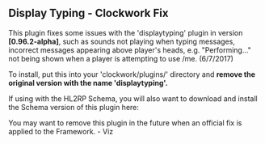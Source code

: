 ## Display Typing - **Clockwork Fix**

This plugin fixes some issues with the 'displaytyping' plugin in version **[0.96.2-alpha]**,
such as sounds not playing when typing messages, incorrect messages appearing above player's
heads, e.g. "Performing..." not being shown when a player is attempting to use /me. (6/7/2017)

To install, put this into your 'clockwork/plugins/' directory and **remove the original version
with the name 'displaytyping'.**

If using with the HL2RP Schema, you will also want to download and install the Schema version
of this plugin here: 

You may want to remove this plugin in the future when an official fix is applied to the Framework. - Viz

